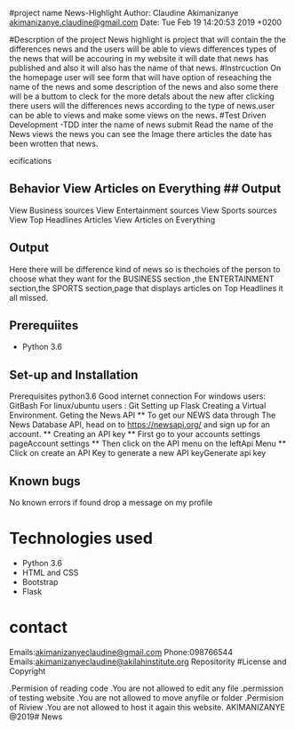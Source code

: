 #project name
 News-Highlight
 Author: Claudine Akimanizanye <akimanizanye.claudine@gmail.com>
Date:   Tue Feb 19 14:20:53 2019 +0200

#Descrption of the project
News highlight is project that will contain the  the differences news and the users will be able to views differences types of the news that will be accouring in my  website it will date  that news has published and also it will also has the name of that news.
#Instrcuction
On the homepage user will see form that will have option of reseaching the name of the news and some description of the news and also some there will be a buttom  to cleck for the more detals about the new after clicking there  users will the differences news according to the type of news.user can be able to views and make some views on the news.
#Test Driven Development -TDD
inter the name of news   submit Read the name of the  News views the  news  you  can see the Image there articles the  date has been wrotten that news.

ecifications
 ## Behavior     View Articles on Everything ## Output
View Business sources
View Entertainment sources
View Sports sources
View Top Headlines Articles
View Articles on Everything



## Output
Here there will be difference kind of news so is thechoies of the person to choose what they want
for the BUSINESS section ,the ENTERTAINMENT section,the SPORTS section,page that displays articles on Top Headlines it all missed.


## Prerequiites
- Python 3.6
 
## Set-up and Installation
Prerequisites python3.6 Good internet connection For windows users: GitBash For linux/ubuntu users : Git
Setting up Flask
Creating a Virtual Environment.
Geting the News API ** To get our NEWS data through The News Database API, head on to https://newsapi.org/ and sign up for an account. ** Creating an API key ** First go to your accounts settings pageAccount settings ** Then click on the API menu on the leftApi Menu ** Click on create an API Key to generate a new API keyGenerate api key

## Known bugs
No known errors if found drop a message on my profile

# Technologies used
- Python 3.6
- HTML and CSS
- Bootstrap
- Flask


# contact
Emails:akimanizanyeclaudine@gmail.com Phone:098766544 Emails:akimanizanyeclaudine@akilahinstitute.org Repositority 
#License and Copyright

.Permision of reading code         .You are not allowed to edit any file
.permission of testing website      .You are  not allowed to move  anyfile or folder
.Permision of Riview                 .You are not allowed to host it again  this website.
AKIMANIZANYE @2019# News
